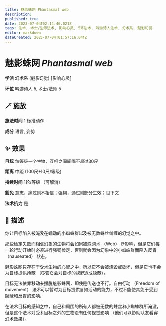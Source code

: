 ```yaml
---
title: 魅影蛛网 Phantasmal web
description: 
published: true
date: 2023-07-04T02:14:46.021Z
tags: 法术, 术士/法师法术, 影响心灵, 5环法术, 吟游诗人法术, 幻术系, 魅影幻觉
editor: markdown
dateCreated: 2023-07-04T01:57:16.044Z
---
```


# **魅影蛛网** *Phantasmal web*

**学派** 幻术系 (魅影幻觉) \[影响心灵\] 

**环位** 吟游诗人 5, 术士/法师 5

## 🪄 施放

**施法时间** 1 标准动作

**成分** 语言, 姿势

## ✨ 效果 

**目标** 每等级一个生物，互相之间间隔不超过30尺 

**距离** 中距 (100尺+10尺/等级)  

**持续时间** 1轮/等级 （可解消） 

**豁免** 意志，痛过则不相信；强韧，通过则部分生效；见下文

**法术抗力** 是

## 📖 描述

你让目标陷入被淹没在蠕动的小蜘蛛群以及被无数蛛丝纠缠的幻觉之中。

那些检定失败而相信幻象的生物将会如同被蛛网术 （Web） 所影响，但是它们每一轮行动开始时必须进行强韧检定，否则就会因为幻象中的小蜘蛛群而陷入反胃 （nauseated） 状态。

魅影蛛网只存在于受术生物的心智之中，所以它不会被烧毁或破坏，但是它也不会为目标提供掩蔽 （尽管它会对目标的视野造成隐蔽）。

目标无法依靠移动来摆脱魅影蛛网，即使是传送也不行。自由行动 （Freedom of movement） 法术可以暂时为目标提供自如活动的能力，不过不能使其免于受到隐蔽和反胃的影响。

在法术目标的感知之中，自己和周围的所有人都被无数的蛛丝和小蜘蛛群所淹没，但是这个法术对受术目标之外的生物没有任何视觉影响 （他们可以协助队友看穿幻术效果）。
    